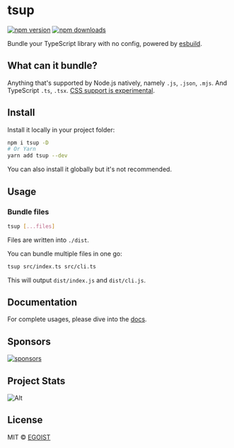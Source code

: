 # tsup

[![npm version](https://badgen.net/npm/v/tsup)](https://npm.im/tsup) [![npm downloads](https://badgen.net/npm/dm/tsup)](https://npm.im/tsup)

Bundle your TypeScript library with no config, powered by [esbuild](https://github.com/evanw/esbuild).

## What can it bundle?

Anything that's supported by Node.js natively, namely `.js`, `.json`, `.mjs`. And TypeScript `.ts`, `.tsx`. [CSS support is experimental](https://tsup.egoist.sh/#css-support).

## Install

Install it locally in your project folder:

```bash
npm i tsup -D
# Or Yarn
yarn add tsup --dev
```

You can also install it globally but it's not recommended.

## Usage

### Bundle files

```bash
tsup [...files]
```

Files are written into `./dist`.

You can bundle multiple files in one go:

```bash
tsup src/index.ts src/cli.ts
```

This will output `dist/index.js` and `dist/cli.js`.


## Documentation

For complete usages, please dive into the [docs](https://tsup.egoist.sh).

## Sponsors

[![sponsors](https://sponsors-images.egoist.sh/sponsors.svg)](https://github.com/sponsors/egoist)

## Project Stats

![Alt](https://repobeats.axiom.co/api/embed/4ef361ec8445b33c2dab451e1d23784015834c72.svg "Repobeats analytics image")

## License

MIT &copy; [EGOIST](https://github.com/sponsors/egoist)
